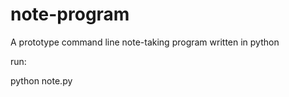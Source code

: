 # note-program
A prototype command line note-taking program written in python

run:

python note.py
